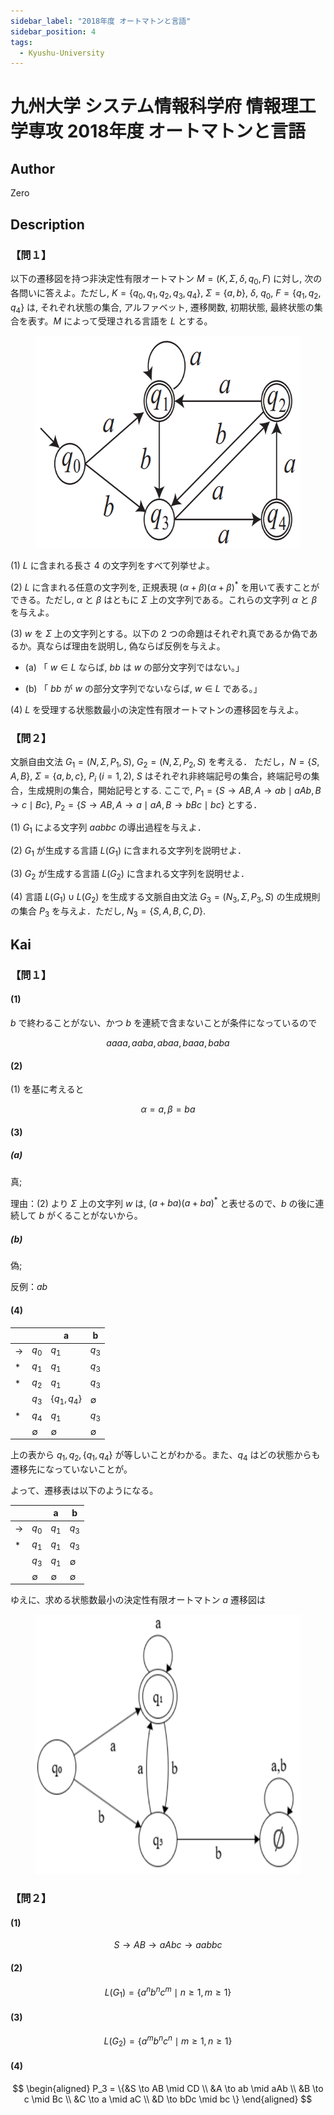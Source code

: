 ```yaml
---
sidebar_label: "2018年度 オートマトンと言語"
sidebar_position: 4
tags:
  - Kyushu-University
---
```

# 九州大学 システム情報科学府 情報理工学専攻 2018年度 オートマトンと言語

## **Author**
Zero

## **Description**
### 【問１】
以下の遷移図を持つ非決定性有限オートマトン $M = (K,\Sigma,\delta,q_0,F)$ に対し, 次の各問いに答えよ。ただし, $K = \{q_0,q_1,q_2,q_3,q_4\}$, $\Sigma = \{a,b\}$, $\delta$, $q_0$, $F = \{q_1,q_2,q_4\}$ は, それぞれ状態の集合, アルファベット, 遷移関数, 初期状態, 最終状態の集合を表す。$M$ によって受理される言語を $L$ とする。

<figure style="text-align:center;">
  <img src="https://raw.githubusercontent.com/Myyura/the_kai_project_assets/main/kakomonn/kyushu_university/ISEE/ist_2018_automata_and_formal_language_p1.png" width="564" height="340" alt=""/>
</figure>

(1) $L$ に含まれる長さ $4$ の文字列をすべて列挙せよ。

(2) $L$ に含まれる任意の文字列を, 正規表現 $(\alpha + \beta)(\alpha + \beta)^*$ を用いて表すことができる。ただし, $\alpha$ と $\beta$ はともに $\Sigma$ 上の文字列である。これらの文字列 $\alpha$ と $\beta$ を与えよ。

(3) $w$ を $\Sigma$ 上の文字列とする。以下の $2$ つの命題はそれぞれ真であるか偽であるか。真ならば理由を説明し, 偽ならば反例を与えよ。

- (a) 「 $w \in L$ ならば, $bb$ は $w$ の部分文字列ではない。」

- (b) 「 $bb$ が $w$ の部分文字列でないならば, $w \in L$ である。」

(4) $L$ を受理する状態数最小の決定性有限オートマトンの遷移図を与えよ。

### 【問２】
文脈自由文法 $G_1 = (N, \Sigma, P_1, S)$, $G_2 = (N, \Sigma, P_2, S)$ を考える．
ただし，$N = \{S, A, B\}$, $\Sigma = \{a, b, c\}$, $P_i \ (i = 1, 2)$, $S$ はそれぞれ非終端記号の集合，終端記号の集合，生成規則の集合，開始記号とする. 
ここで, $P_1 = \{S \to AB, A \to ab \mid aAb, B \to c \mid Bc\}$, $P_2 = \{S \to AB, A \to a \mid aA, B \to bBc \mid bc\}$ とする．

(1) $G_1$ による文字列 $aabbc$ の導出過程を与えよ．

(2) $G_1$ が生成する言語 $L(G_1)$ に含まれる文字列を説明せよ．

(3) $G_2$ が生成する言語 $L(G_2)$ に含まれる文字列を説明せよ．

(4) 言語 $L(G_1) \cup L(G_2)$ を生成する文脈自由文法 $G_3 = (N_3, \Sigma, P_3, S)$ の生成規則の集合 $P_3$ を与えよ．ただし, $N_3 = \{S, A, B, C, D\}$.

## **Kai** 
### 【問１】
#### (1)
$b$ で終わることがない、かつ $b$ を連続で含まないことが条件になっているので

$$
aaaa,aaba,abaa,baaa,baba
$$

#### (2)
(1) を基に考えると

$$
\alpha = a,\beta = ba
$$

#### (3)
##### (a)
真;

理由：(2) より $\Sigma$ 上の文字列 $w$ は, $(a + ba)(a + ba)^*$ と表せるので、$b$ の後に連続して $b$ がくることがないから。

##### (b)
偽;

反例：$ab$

#### (4)
|||a|b|
|-|-|-|-|
|$\rightarrow$|$q_0$|$q_1$|$q_3$|
|$*$|$q_1$|$q_1$|$q_3$|
|$*$|$q_2$|$q_1$|$q_3$|
||$q_3$|$\{q_1,q_4\}$|$\emptyset$|
|$*$|$q_4$|$q_1$|$q_3$|
||$\emptyset$|$\emptyset$|$\emptyset$|

上の表から $q_1,q_2,\{q_1,q_4\}$ が等しいことがわかる。また、$q_4$ はどの状態からも遷移先になっていないことが。

よって、遷移表は以下のようになる。

|||a|b|
|-|-|-|-|
|$\rightarrow$|$q_0$|$q_1$|$q_3$|
|$*$|$q_1$|$q_1$|$q_3$|
||$q_3$|$q_1$|$\emptyset$|
||$\emptyset$|$\emptyset$|$\emptyset$|

ゆえに、求める状態数最小の決定性有限オートマトン $a$ 遷移図は

<figure style="text-align:center;">
  <img src="https://raw.githubusercontent.com/Myyura/the_kai_project_assets/main/kakomonn/kyushu_university/ISEE/ist_2018_automata_and_formal_language_p2.png" width="600" height="415" alt=""/>
</figure>

### 【問２】
#### (1)

$$
S \to AB \to aAbc \to aabbc
$$

#### (2)

$$
L(G_1) = \{a^n b^n c^m \mid n \geq 1, m \geq 1\}
$$

#### (3)

$$
L(G_2) = \{a^m b^n c^n \mid m \geq 1, n \geq 1\}
$$

#### (4)

$$
\begin{aligned}
    P_3 = \{&S \to AB \mid CD \\ 
    &A \to ab \mid aAb \\
    &B \to c \mid Bc \\
    &C \to a \mid aC \\
    &D \to bDc \mid bc \}
\end{aligned}
$$
